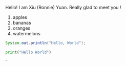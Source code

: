 Hello! I am Xiu (Ronnie) Yuan. 
Really glad to meet you !

1. apples
2. bananas
3. oranges
4. watermelons

``` java
System.out.println("Hello, World");
```

```python
print("Hello World")
```

`




